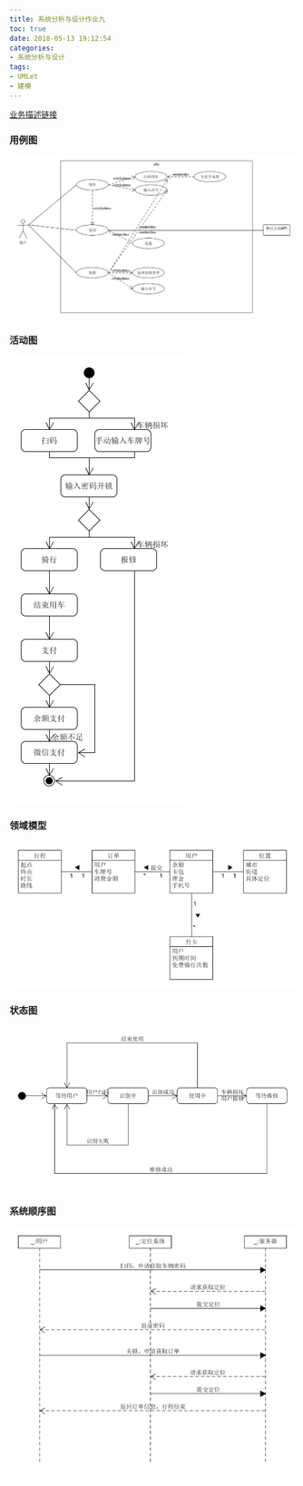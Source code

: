 ```yaml
---
title: 系统分析与设计作业九
toc: true
date: 2018-05-13 19:12:54
categories:
- 系统分析与设计
tags:
- UMLet
- 建模
---
```


[业务描述链接](https://github.com/Chun-Ge/modelling-practice/blob/master/problem/ofo-app-hire-business-description.md)

### 用例图

![](/images/lesson9_1.png)

### 活动图

![](/images/lesson9_2.png)

### 领域模型

![](/images/lesson9_3.png)

### 状态图

![](/images/lesson9_4.png)

### 系统顺序图

![](/images/lesson9_5.png)